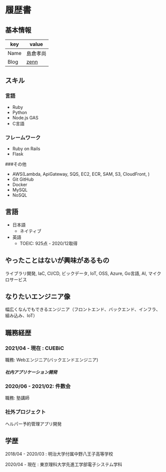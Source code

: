 # 履歴書

## 基本情報

|key|value|
|---|-----|
|Name|島倉孝尚|
|Blog|[zenn](https://zenn.dev/takanao)|

## スキル
### 言語
- Ruby
- Python
- Node.js GAS
- C言語

### フレームワーク

- Ruby on Rails
- Flask

###その他

- AWS(Lambda, ApiGateway, SQS, EC2, ECR, SAM, S3, CloudFront, )
- Git GitHub
- Docker
- MySQL
- NoSQL

## 言語

- 日本語
  - ネイティブ
- 英語
  - TOEIC: 925点 - 2020/12取得


## やったことはないが興味があるもの
ライブラリ開発, IaC, CI/CD, ビックデータ, IoT, OSS, Azure, Go言語, AI, マイクロサービス

## なりたいエンジニア像
幅広くなんでもできるエンジニア（フロントエンド、バックエンド、インフラ、組み込み、IoT）

## 職務経歴

### 2021/04 - 現在 : CUEBiC

職務: Webエンジニア(バックエンドエンジニア)

##### 社内アプリケーション開発

### 2020/06 - 2021/02: 件数会

職務: 塾講師


### 社外プロジェクト

ヘルパー予約管理アプリ開発

## 学歴
2018/04 - 2020/03 : 明治大学付属中野八王子高等学校

2020/04 - 現在 : 東京理科大学先進工学部電子システム学科